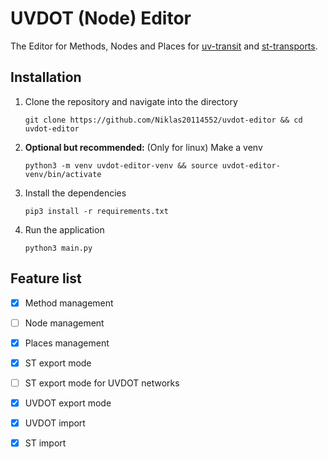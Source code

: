 # UVDOT (Node) Editor

The Editor for Methods, Nodes and Places for [uv-transit](https://github.com/GirlInPurple/uv-transit)
and [st-transports](https://github.com/Niklas20114552/st-transports).

## Installation

1. Clone the repository and navigate into the directory

   `git clone https://github.com/Niklas20114552/uvdot-editor && cd uvdot-editor`

2. **Optional but recommended:** (Only for linux) Make a venv

   `python3 -m venv uvdot-editor-venv && source uvdot-editor-venv/bin/activate`

3. Install the dependencies

   `pip3 install -r requirements.txt`

4. Run the application

   `python3 main.py`

## Feature list

- [X] Method management
- [ ] Node management
- [X] Places management

- [X] ST export mode
- [ ] ST export mode for UVDOT networks
- [X] UVDOT export mode

- [X] UVDOT import
- [X] ST import